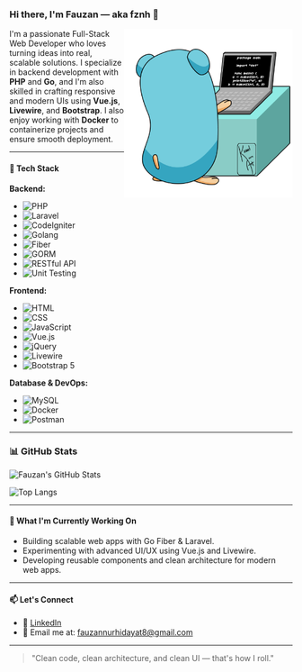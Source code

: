 ### Hi there, I'm Fauzan — aka fznh 👋

<img src="./go-mascot.gif" alt="Go Mascot Coding" width="300" align="right" />

I'm a passionate Full-Stack Web Developer who loves turning ideas into real, scalable solutions. I specialize in backend development with **PHP** and **Go**, and I'm also skilled in crafting responsive and modern UIs using **Vue.js**, **Livewire**, and **Bootstrap**. I also enjoy working with **Docker** to containerize projects and ensure smooth deployment.

---

#### 🚀 Tech Stack

**Backend:**
- ![PHP](https://img.shields.io/badge/-PHP-777BB4?style=flat&logo=php&logoColor=white)
- ![Laravel](https://img.shields.io/badge/-Laravel-E34F26?style=flat&logo=laravel&logoColor=white)
- ![CodeIgniter](https://img.shields.io/badge/-CodeIgniter-E44D26?style=flat&logo=codeigniter&logoColor=white)
- ![Golang](https://img.shields.io/badge/-Golang-00ADD8?style=flat&logo=go&logoColor=white)
- ![Fiber](https://img.shields.io/badge/-Fiber-00ADD8?style=flat&logo=go&logoColor=white&label=Fiber)
- ![GORM](https://img.shields.io/badge/-GORM-00ADD8?style=flat&logo=go&logoColor=white&label=GORM)
- ![RESTful API](https://img.shields.io/badge/-RESTful%20API-6DB33F?style=flat&logo=json&logoColor=white&label=API)
- ![Unit Testing](https://img.shields.io/badge/-Unit%20Testing-9B59B6?style=flat&logo=testing-library&logoColor=white)

**Frontend:**
- ![HTML](https://img.shields.io/badge/-HTML5-E34F26?style=flat&logo=html5&logoColor=white)
- ![CSS](https://img.shields.io/badge/-CSS3-1572B6?style=flat&logo=css3)
- ![JavaScript](https://img.shields.io/badge/-JavaScript-F7DF1E?style=flat&logo=javascript&logoColor=black)
- ![Vue.js](https://img.shields.io/badge/-Vue.js-4FC08D?style=flat&logo=vue.js&logoColor=white)
- ![jQuery](https://img.shields.io/badge/-jQuery-0769AD?style=flat&logo=jquery&logoColor=white)
- ![Livewire](https://img.shields.io/badge/-Livewire-4E5D94?style=flat&logo=laravel&logoColor=white&label=Livewire)
- ![Bootstrap 5](https://img.shields.io/badge/-Bootstrap-7952B3?style=flat&logo=bootstrap&logoColor=white)

**Database & DevOps:**
- ![MySQL](https://img.shields.io/badge/-MySQL-4479A1?style=flat&logo=mysql&logoColor=white)
- ![Docker](https://img.shields.io/badge/-Docker-2496ED?style=flat&logo=docker&logoColor=white)
- ![Postman](https://img.shields.io/badge/-Postman-FF6C37?style=flat&logo=postman&logoColor=white)

---

### 📊 GitHub Stats

![Fauzan's GitHub Stats](https://github-readme-stats.vercel.app/api?username=fznh&show_icons=true&theme=radical)

![Top Langs](https://github-readme-stats.vercel.app/api/top-langs/?username=fznh&layout=compact&theme=radical)

---

#### 🌱 What I'm Currently Working On

- Building scalable web apps with Go Fiber & Laravel.
- Experimenting with advanced UI/UX using Vue.js and Livewire.
- Developing reusable components and clean architecture for modern web apps.

---

#### 📫 Let's Connect

- 💼 [LinkedIn](https://www.linkedin.com/in/fznh-dev/)
- 📧 Email me at: fauzannurhidayat8@gmail.com

---

> "Clean code, clean architecture, and clean UI — that's how I roll."
